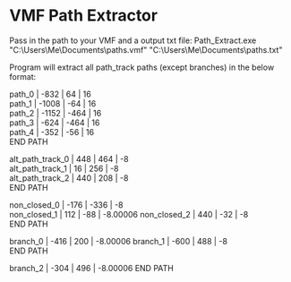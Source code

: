 # VMF Path Extractor

Pass in the path to your VMF and a output txt file:
Path_Extract.exe "C:\Users\Me\Documents\paths.vmf" "C:\Users\Me\Documents\paths.txt"

Program will extract all path_track paths (except branches) in the below format:

path_0   | -832     | 64       | 16      
path_1   | -1008    | -64      | 16      
path_2   | -1152    | -464     | 16      
path_3   | -624     | -464     | 16      
path_4   | -352     | -56      | 16      
END PATH


alt_path_track_0 | 448      | 464      | -8      
alt_path_track_1 | 16       | 256      | -8      
alt_path_track_2 | 440      | 208      | -8      
END PATH


non_closed_0 | -176     | -336     | -8      
non_closed_1 | 112      | -88      | -8.00006
non_closed_2 | 440      | -32      | -8      
END PATH


branch_0 | -416     | 200      | -8.00006
branch_1 | -600     | 488      | -8      
END PATH


branch_2 | -304     | 496      | -8.00006
END PATH